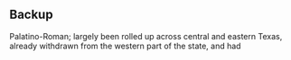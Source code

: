 ## Backup

Palatino-Roman; largely been rolled up across central and eastern Texas, already withdrawn from the western part of the state, and had
